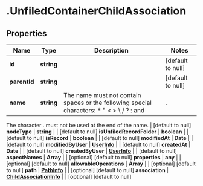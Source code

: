 # .UnfiledContainerChildAssociation

## Properties
Name | Type | Description | Notes
------------ | ------------- | ------------- | -------------
**id** | **string** |  | [default to null]
**parentId** | **string** |  | [default to null]
**name** | **string** | The name must not contain spaces or the following special characters: * \" < > \\ / ? : and |.
The character . must not be used at the end of the name.
 | [default to null]
**nodeType** | **string** |  | [default to null]
**isUnfiledRecordFolder** | **boolean** |  | [default to null]
**isRecord** | **boolean** |  | [default to null]
**modifiedAt** | **Date** |  | [default to null]
**modifiedByUser** | [**UserInfo**](UserInfo.md) |  | [default to null]
**createdAt** | **Date** |  | [default to null]
**createdByUser** | [**UserInfo**](UserInfo.md) |  | [default to null]
**aspectNames** | **Array<string>** |  | [optional] [default to null]
**properties** | **any** |  | [optional] [default to null]
**allowableOperations** | **Array<string>** |  | [optional] [default to null]
**path** | [**PathInfo**](PathInfo.md) |  | [optional] [default to null]
**association** | [**ChildAssociationInfo**](ChildAssociationInfo.md) |  | [optional] [default to null]


